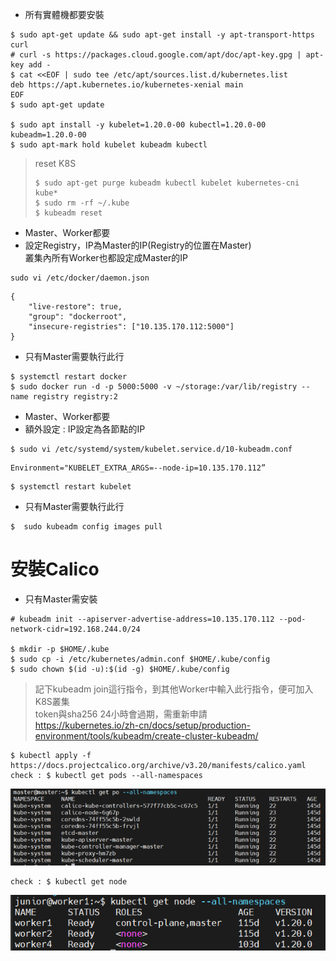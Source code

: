 * 所有實體機都要安裝
```
$ sudo apt-get update && sudo apt-get install -y apt-transport-https curl
# curl -s https://packages.cloud.google.com/apt/doc/apt-key.gpg | apt-key add -
$ cat <<EOF | sudo tee /etc/apt/sources.list.d/kubernetes.list
deb https://apt.kubernetes.io/kubernetes-xenial main
EOF
$ sudo apt-get update

$ sudo apt install -y kubelet=1.20.0-00 kubectl=1.20.0-00 kubeadm=1.20.0-00
$ sudo apt-mark hold kubelet kubeadm kubectl
```
> reset K8S  
> ```  
> $ sudo apt-get purge kubeadm kubectl kubelet kubernetes-cni kube*  
> $ sudo rm -rf ~/.kube  
> $ kubeadm reset

* Master、Worker都要
* 設定Registry，IP為Master的IP(Registry的位置在Master)  
叢集內所有Worker也都設定成Master的IP
```
sudo vi /etc/docker/daemon.json
```
```
{
    "live-restore": true,
    "group": "dockerroot",
    "insecure-registries": ["10.135.170.112:5000"]
} 
```

* 只有Master需要執行此行
```
$ systemctl restart docker
$ sudo docker run -d -p 5000:5000 -v ~/storage:/var/lib/registry --name registry registry:2 
```

* Master、Worker都要
* 額外設定 : IP設定為各節點的IP
```
$ sudo vi /etc/systemd/system/kubelet.service.d/10-kubeadm.conf 
```
```
Environment="KUBELET_EXTRA_ARGS=--node-ip=10.135.170.112”
```
```
$ systemctl restart kubelet
```
* 只有Master需要執行此行
```
$  sudo kubeadm config images pull 
```

# 安裝Calico
* 只有Master需安裝
```
# kubeadm init --apiserver-advertise-address=10.135.170.112 --pod-network-cidr=192.168.244.0/24

$ mkdir -p $HOME/.kube
$ sudo cp -i /etc/kubernetes/admin.conf $HOME/.kube/config
$ sudo chown $(id -u):$(id -g) $HOME/.kube/config
```
> 記下kubeadm join這行指令，到其他Worker中輸入此行指令，便可加入K8S叢集  
> token與sha256 24小時會過期，需重新申請  
> https://kubernetes.io/zh-cn/docs/setup/production-environment/tools/kubeadm/create-cluster-kubeadm/

```
$ kubectl apply -f https://docs.projectcalico.org/archive/v3.20/manifests/calico.yaml
check : $ kubectl get pods --all-namespaces
```
![image](https://github.com/jai-9110/Harmonia-DFL/blob/59b8812cdf66dc76bf114143dc0d80eb0756dd16/picture/get_pod1.png)
```
check : $ kubectl get node
```
![image](https://github.com/jai-9110/Harmonia-DFL/blob/3cc5922ed716eb8a66a75b1e8e7c1259eb21d04f/picture/get_node.png)

